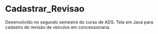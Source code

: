 # Cadastrar_Revisao
Desenvolvido no segundo semestre do curso de ADS. Tela em Java para cadastro de revisão de veículos em concessionaria.
